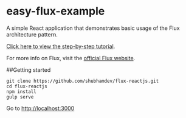 # easy-flux-example
A simple React application that demonstrates basic usage of the Flux architecture pattern.

[Click here to view the step-by-step tutorial]( http://tonyspiro.com/building-a-simple-react-application-using-the-flux-pattern/).

For more info on Flux, visit the [official Flux website](https://facebook.github.io/flux/).


##Getting started
```
git clone https://github.com/shubhamdev/flux-reactjs.git
cd flux-reactjs
npm install
gulp serve
```

Go to [http://localhost:3000](http://localhost:3000)
